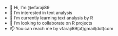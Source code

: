 - 👋 Hi, I’m @vfaraji89
- 👀 I’m interested in text analysis
- 🌱 I’m currently learning text analysis by R
- 💞️ I’m looking to collaborate on R projects
- 📫 You can reach me by vfaraji89(at)gmail(dot)com

<!---
.
--->

